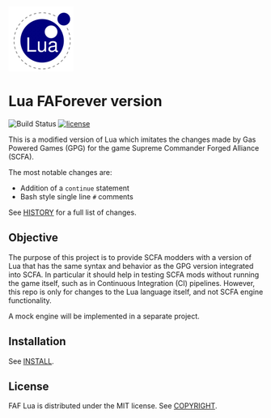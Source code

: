 ![logo](doc/logo.gif)

# Lua FAForever version
![Build Status](https://github.com/FAForever/lua-lang/actions/workflows/test.yml/badge.svg?branch=lua-5.0)
[![license](https://img.shields.io/badge/license-MIT-blue)](COPYRIGHT)

This is a modified version of Lua which imitates the changes made by Gas Powered
Games (GPG) for the game Supreme Commander Forged Alliance (SCFA).

The most notable changes are:
- Addition of a `continue` statement
- Bash style single line `#` comments

See [HISTORY](HISTORY) for a full list of changes.

## Objective
The purpose of this project is to provide SCFA modders with a version of Lua
that has the same syntax and behavior as the GPG version integrated into SCFA.
In particular it should help in testing SCFA mods without running the game
itself, such as in Continuous Integration (CI) pipelines. However, this repo is
only for changes to the Lua language itself, and not SCFA engine functionality.

A mock engine will be implemented in a separate project. <link here>

## Installation
See [INSTALL](INSTALL).

## License
FAF Lua is distributed under the MIT license. See [COPYRIGHT](COPYRIGHT).
